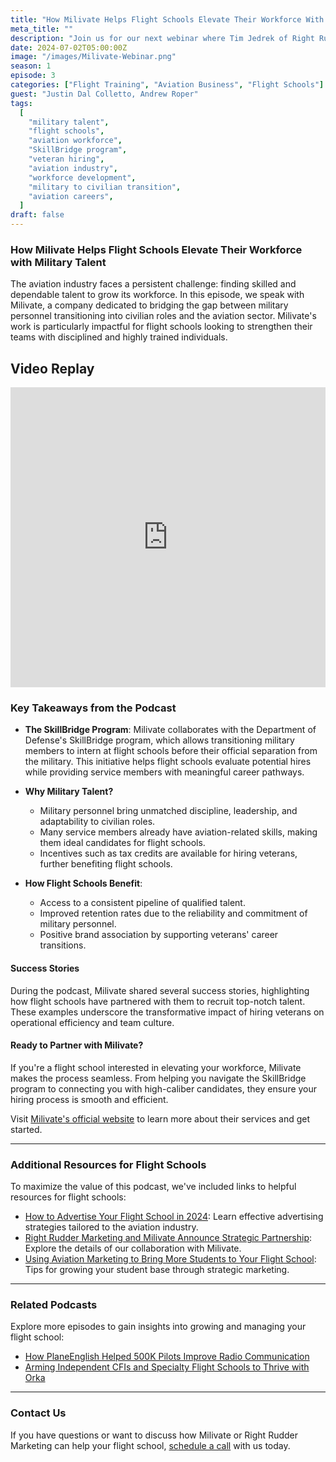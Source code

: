```yaml
---
title: "How Milivate Helps Flight Schools Elevate Their Workforce With Military Talent"
meta_title: ""
description: "Join us for our next webinar where Tim Jedrek of Right Rudder Marketing interviews Andrew and Justin, founders of Milivate, an organization dedicated to connecting businesses with highly skilled transitioning service members."
date: 2024-07-02T05:00:00Z
image: "/images/Milivate-Webinar.png"
season: 1
episode: 3
categories: ["Flight Training", "Aviation Business", "Flight Schools"]
guest: "Justin Dal Colletto, Andrew Roper"
tags:
  [
    "military talent",
    "flight schools",
    "aviation workforce",
    "SkillBridge program",
    "veteran hiring",
    "aviation industry",
    "workforce development",
    "military to civilian transition",
    "aviation careers",
  ]
draft: false
---
```


### How Milivate Helps Flight Schools Elevate Their Workforce with Military Talent

The aviation industry faces a persistent challenge: finding skilled and dependable talent to grow its workforce. In this episode, we speak with Milivate, a company dedicated to bridging the gap between military personnel transitioning into civilian roles and the aviation sector. Milivate's work is particularly impactful for flight schools looking to strengthen their teams with disciplined and highly trained individuals.

## Video Replay

<iframe width="100%" height="480" src="https://www.youtube.com/embed/IZLDqdF8duc?si=yfKLQOwvLdcMkkGS" title="YouTube video player" frameborder="0" allow="accelerometer; autoplay; clipboard-write; encrypted-media; gyroscope; picture-in-picture; web-share" referrerpolicy="strict-origin-when-cross-origin" allowfullscreen></iframe>

### Key Takeaways from the Podcast

- **The SkillBridge Program**: Milivate collaborates with the Department of Defense's SkillBridge program, which allows transitioning military members to intern at flight schools before their official separation from the military. This initiative helps flight schools evaluate potential hires while providing service members with meaningful career pathways.

- **Why Military Talent?**
  - Military personnel bring unmatched discipline, leadership, and adaptability to civilian roles.
  - Many service members already have aviation-related skills, making them ideal candidates for flight schools.
  - Incentives such as tax credits are available for hiring veterans, further benefiting flight schools.

- **How Flight Schools Benefit**:
  - Access to a consistent pipeline of qualified talent.
  - Improved retention rates due to the reliability and commitment of military personnel.
  - Positive brand association by supporting veterans' career transitions.

#### Success Stories

During the podcast, Milivate shared several success stories, highlighting how flight schools have partnered with them to recruit top-notch talent. These examples underscore the transformative impact of hiring veterans on operational efficiency and team culture.

#### Ready to Partner with Milivate?

If you're a flight school interested in elevating your workforce, Milivate makes the process seamless. From helping you navigate the SkillBridge program to connecting you with high-caliber candidates, they ensure your hiring process is smooth and efficient.

Visit [Milivate's official website](https://milivate.com) to learn more about their services and get started.

---

### Additional Resources for Flight Schools

To maximize the value of this podcast, we've included links to helpful resources for flight schools:

- [How to Advertise Your Flight School in 2024](https://rightruddermarketing.com/blog/how-to-advertise-your-flight-school-in-2024/): Learn effective advertising strategies tailored to the aviation industry.
- [Right Rudder Marketing and Milivate Announce Strategic Partnership](https://rightruddermarketing.com/blog/right-rudder-marketing-and-milivate-announce-strategic-partnership-to-support-transitioning-military-pilots/): Explore the details of our collaboration with Milivate.
- [Using Aviation Marketing to Bring More Students to Your Flight School](https://rightruddermarketing.com/blog/using-aviation-marketing-to-bring-more-students-to-your-flight-school/): Tips for growing your student base through strategic marketing.

---

### Related Podcasts

Explore more episodes to gain insights into growing and managing your flight school:

- [How PlaneEnglish Helped 500K Pilots Improve Radio Communication](https://rightruddermarketing.com/podcasts/how-planeenglish-helped-500k-pilots-improve-radio-communication/)
- [Arming Independent CFIs and Specialty Flight Schools to Thrive with Orka](https://rightruddermarketing.com/podcasts/arming-independent-cfis-and-specialty-flight-schools-to-thrive-with-orka/)

---

### Contact Us

If you have questions or want to discuss how Milivate or Right Rudder Marketing can help your flight school, [schedule a call](https://rightruddermarketing.com/schedule-call/) with us today.
